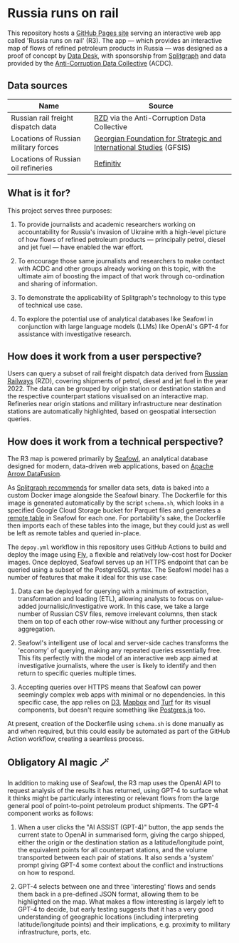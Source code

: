 # Russia runs on rail

This repository hosts a [GitHub Pages site](https://data-desk-eco.github.io/HapqfBfspHJDfFnEfjRpHmztCoRsbsypiojRmbfP/) serving an interactive web app called 'Russia runs on rail' (R3). The app — which provides an interactive map of flows of refined petroleum products in Russia — was designed as a proof of concept by [Data Desk](https://datadesk.eco/), with sponsorship from [Splitgraph](https://www.splitgraph.com/) and data provided by the [Anti-Corruption Data Collective](https://acdatacollective.org/) (ACDC).

## Data sources

|Name|Source|
|----|------|
|Russian rail freight dispatch data|[RZD](https://eng.rzd.ru) via the Anti-Corruption Data Collective|
|Locations of Russian military forces|[Georgian Foundation for Strategic and International Studies](https://gfsis.org.ge/) (GFSIS)|
|Locations of Russian oil refineries|[Refinitiv](https://www.refinitiv.com/en/products/refinitiv-workspace)|

## What is it for?

This project serves three purposes:

  1. To provide journalists and academic researchers working on accountability for Russia's invasion of Ukraine with a high-level picture of how flows of refined petroleum products — principally petrol, diesel and jet fuel — have enabled the war effort.

  2. To encourage those same journalists and researchers to make contact with ACDC and other groups already working on this topic, with the ultimate aim of boosting the impact of that work through co-ordination and sharing of information.
    
  3. To demonstrate the applicability of Splitgraph's technology to this type of technical use case.

  4. To explore the potential use of analytical databases like Seafowl in conjunction with large language models (LLMs) like OpenAI's GPT-4 for assistance with investigative research.

## How does it work from a user perspective?

Users can query a subset of rail freight dispatch data derived from [Russian Railways](https://eng.rzd.ru) (RZD), covering shipments of petrol, diesel and jet fuel in the year 2022. The data can be grouped by origin station or destination station and the respective counterpart stations visualised on an interactive map. Refineries near origin stations and military infrastructure near destination stations are automatically highlighted, based on geospatial intersection queries.

## How does it work from a technical perspective?

The R3 map is powered primarily by [Seafowl](https://seafowl.io/), an analytical database designed for modern, data-driven web applications, based on [Apache Arrow DataFusion](https://arrow.apache.org/datafusion/).

As [Splitgraph recommends](https://seafowl.io/docs/guides/baking-dataset-docker-image) for smaller data sets, data is baked into a custom Docker image alongside the Seafowl binary. The Dockerfile for this image is generated automatically by the script `schema.sh`, which looks in a specified Google Cloud Storage bucket for Parquet files and generates a [remote table](https://seafowl.io/docs/guides/remote-tables) in Seafowl for each one. For portability's sake, the Dockerfile then imports each of these tables into the image, but they could just as well be left as remote tables and queried in-place.

The `depoy.yml` workflow in this repository uses GitHub Actions to build and deploy the image using [Fly](https://fly.io/), a flexible and relatively low-cost host for Docker images. Once deployed, Seafowl serves up an HTTPS endpoint that can be queried using a subset of the PostgreSQL syntax. The Seafowl model has a number of features that make it ideal for this use case:

  1. Data can be deployed for querying with a minimum of extraction, transformation and loading (ETL), allowing analysts to focus on value-added journalisic/investigative work. In this case, we take a large number of Russian CSV files, remove irrelevant columns, then stack them on top of each other row-wise without any further processing or aggregation.

  2. Seafowl's intelligent use of local and server-side caches transforms the 'economy' of querying, making any repeated queries essentially free. This fits perfectly with the model of an interactive web app aimed at investigative journalists, where the user is likely to identify and then return to specific queries multiple times.

  3. Accepting queries over HTTPS means that Seafowl can power seemingly complex web apps with minimal or no dependencies. In this specific case, the app relies on [D3](https://d3js.org/), [Mapbox](https://docs.mapbox.com/mapbox-gl-js/guides/) and [Turf](https://turfjs.org/) for its visual components, but doesn't require something like [Postgres.js](https://github.com/porsager/postgres) too.

At present, creation of the Dockerfile using `schema.sh` is done manually as and when required, but this could easily be automated as part of the GitHub Action workflow, creating a seamless process.

## Obligatory AI magic 🪄

In addition to making use of Seafowl, the R3 map uses the OpenAI API to request analysis of the results it has returned, using GPT-4 to surface what it thinks might be particularly interesting or relevant flows from the large general pool of point-to-point petroleum product shipments. The GPT-4 component works as follows:

  1. When a user clicks the "AI ASSIST (GPT-4)" button, the app sends the current state to OpenAI in summarised form, giving the cargo shipped, either the origin or the destination station as a latitude/longitude point, the equivalent points for all counterpart stations, and the volume transported between each pair of stations. It also sends a 'system' prompt giving GPT-4 some context about the conflict and instructions on how to respond.

  2. GPT-4 selects between one and three 'interesting' flows and sends them back in a pre-defined JSON format, allowing them to be highlighted on the map. What makes a flow interesting is largely left to GPT-4 to decide, but early testing suggests that it has a very good understanding of geographic locations (including interpreting latitude/longitude points) and their implications, e.g. proximity to military infrastructure, ports, etc.
